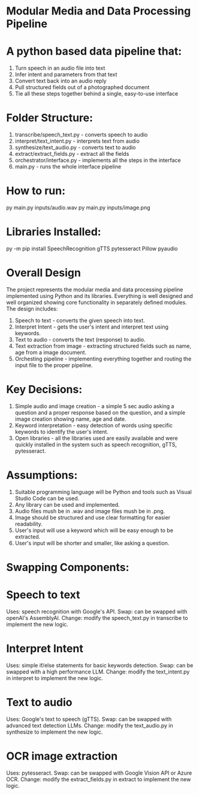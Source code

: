 # Modular Media and Data Processing Pipeline

# A python based data pipeline that:
1. Turn speech in an audio file into text
2. Infer intent and parameters from that text
3. Convert text back into an audio reply
4. Pull structured fields out of a photographed document
5. Tie all these steps together behind a single, easy-to-use interface

# Folder Structure:
1. transcribe/speech_text.py - converts speech to audio
2. interpret/text_intent.py - interprets text from audio
4. synthesize/text_audio.py - converts text to audio
5. extract/extract_fields.py - extract all the fields
6. orchestrator/interface.py - implements all the steps in the interface
7. main.py - runs the whole interface pipeline

# How to run:
py main.py inputs/audio.wav
py main.py inputs/image.png

# Libraries Installed:
py -m pip install SpeechRecognition gTTS pytesseract Pillow pyaudio

# Overall Design
The project represents the modular media and data processing pipeline implemented using Python and its libraries. Everything is well designed and well organized showing core functionality in separately defined modules. The design includes:
1. Speech to text - converts the given speech into text.
2. Interpret Intent - gets the user's intent and interpret text using keywords.
3. Text to audio - converts the text (response) to audio.
4. Text extraction from image - extracting structured fields such as name, age from a image document.
5. Orchesting pipeline - implementing everything together and routing the input file to the proper pipeline.

# Key Decisions:
1. Simple audio and image creation - a simple 5 sec audio asking a question and a proper response based on the question, and a simple image creation showing name, age and date.
2. Keyword interpretation - easy detection of words using specific keywords to identify the user's intent.
3. Open libraries - all the libraries used are easily available and were quickly installed in the system such as speech recognition, gTTS, pytesseract.

# Assumptions:
1. Suitable programming language will be Python and tools such as Visual Studio Code can be used.
2. Any library can be used and implemented.
3. Audio files mush be in .wav and image files mush be in .png.
4. Image should be structured and use clear formatting for easier readability.
5. User's input will use a keyword which will be easy enough to be extracted.
6. User's input will be shorter and smaller, like asking a question.

# Swapping Components:
# Speech to text
Uses: speech recognition with Google's API.
Swap: can be swapped with openAI's AssemblyAI.
Change: modify the speech_text.py in transcribe to implement the new logic.

# Interpret Intent
Uses: simple if/else statements for basic keywords detection.
Swap: can be swapped with a high performance LLM.
Change: modify the text_intent.py in interpret to implement the new logic.

# Text to audio
Uses: Google's text to speech (gTTS).
Swap: can be swapped with advanced text detection LLMs.
Change: modify the text_audio.py in synthesize to implement the new logic.

# OCR image extraction
Uses: pytesseract.
Swap: can be swapped with Google Vision API or Azure OCR.
Change: modify the extract_fields.py in extract to implement the new logic.



































